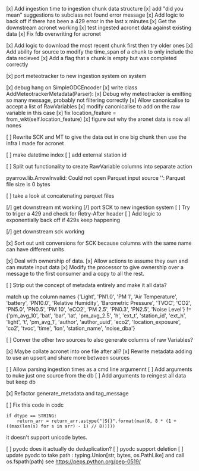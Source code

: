 [x] Add ingestion time to ingestion chunk data structure
[x] add "did you mean" suggestions to subclass not found error message
[x] Add logic to back off if there has been a 429 error in the last x minutes
[x] Get the downstream acronet working
[x] test ingested acronet data against existing data 
[x] Fix fdb overwriting for acronet

[x] Add logic to download the most recent chunk first then try older ones 
[x] Add ability for source to modify the time_span of a chunk to only include the data recieved
[x] Add a flag that a chunk is empty but was completed correctly

[x] port meteotracker to new ingestion system
on system

[x] debug hang on SimpleODCEncoder 
[x] write class AddMeteotrackerMetadata(Parser):
[x] Debug why meteotracker is emitting so many message, probably not filtering correctly
[x] Allow canonicalise to accept a list of RawVariables
[x] modify canonicalise to add on the raw variable in this case
[x] fix location_feature = from_wkt(self.location_feature)
[x] figure out why the aronet data is now all nones

[ ] Rewrite SCK and MT to give the data out in one big chunk then use the infra I made for acronet

[ ] make datetime index
[ ] add external station id



[ ] Split out functionality to create RawVariable columns into separate action

pyarrow.lib.ArrowInvalid: Could not open Parquet input source '<Buffer>': Parquet file size is 0 bytes

[ ] take a look at concatenating parquet files



[/] get downstream mt working
[/] port SCK to new ingestion system
    [ ] Try to triger a 429 and check for Retry-After header
    [ ] Add logic to exponentially back off if 429s keep happening

[/] get downstream sck working

[x] Sort out unit conversions for SCK because columns with the same name can have different units

[x] Deal with ownership of data. 
    [x] Allow actions to assume they own and can mutate input data
    [x] Modify the processor to give ownership over a message to the first consumer and a copy to all the rest.


[ ] Strip out the concept of metadata entirely and make it all data?

match up the column names
{'Light', 'PN1.0', 'PM 1', 'Air Temperature', 'battery', 'PN10.0', 'Relative Humidity', 'Barometric Pressure', 'TVOC', 'CO2', 'PN5.0', 'PN0.5', 'PM 10', 'eCO2', 'PM 2.5', 'PN0.3', 'PN2.5', 'Noise Level'} != {'pm_avg_10', 'bat', 'bar', 'lat', 'pm_avg_2.5', 'h', 'ext_t', 'station_id', 'ext_h', 'light', 't', 'pm_avg_1', 'author', 'author_uuid', 'eco2', 'location_exposure', 'co2', 'tvoc', 'time', 'lon', 'station_name', 'noise_dba'}

[ ] Conver the other two sources to also generate columns of raw Variables?

[x] Maybe collate acronet into one file after all?
[x] Rewrite metadata adding to use an upsert and share more between sources

[ ] Allow parsing ingestion times as a cmd line argumennt
[ ] Add arguments to nuke just one source from the db
[ ] Add arguments to reingest all data but keep db

[x] Refactor generate_metadata and tag_message

[ ] Fix this code in codc 
```
if dtype == STRING:
    return_arr = return_arr.astype("|S{}".format(max(8, 8 * (1 + ((max(len(s) for s in arr) - 1) // 8)))))
```
it doesn't support unicode bytes.


[ ] pyodc does it actually do deduplication?
[ ] pyodc support deletion
[ ] update pyodc to take path : typing.Union[str, bytes, os.PathLike] and call os.fspath(path) see https://peps.python.org/pep-0519/